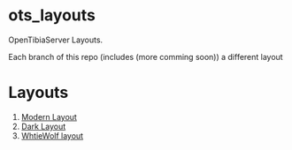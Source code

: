 # ots_layouts
OpenTibiaServer Layouts.

Each branch of this repo (includes (more comming soon)) a different layout


# Layouts
1. [Modern Layout](https://github.com/idontreallywolf/ots_layouts/tree/modern_layout)
2. [Dark Layout](https://github.com/idontreallywolf/ots_layouts/tree/dark_layout)
3. [WhtieWolf layout](https://github.com/idontreallywolf/ots_layouts/tree/whiteWolf)
